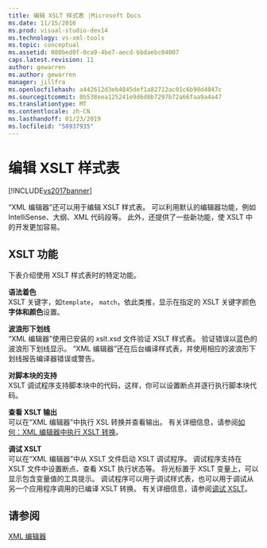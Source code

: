 ```yaml
---
title: 编辑 XSLT 样式表 |Microsoft Docs
ms.date: 11/15/2016
ms.prod: visual-studio-dev14
ms.technology: vs-xml-tools
ms.topic: conceptual
ms.assetid: 080bed0f-0ca9-4be7-aecd-6bdaebc04007
caps.latest.revision: 11
author: gewarren
ms.author: gewarren
manager: jillfra
ms.openlocfilehash: a442612d3eb4845def1a82712ac01c6b90d4047c
ms.sourcegitcommit: 8b538eea125241e9d6d8b7297b72a66faa9a4a47
ms.translationtype: MT
ms.contentlocale: zh-CN
ms.lasthandoff: 01/23/2019
ms.locfileid: "58937935"
---
```

# <a name="editing-xslt-style-sheets"></a>编辑 XSLT 样式表
[!INCLUDE[vs2017banner](../includes/vs2017banner.md)]

  
“XML 编辑器”还可以用于编辑 XSLT 样式表。 可以利用默认的编辑器功能，例如 IntelliSense、大纲、XML 代码段等。 此外，还提供了一些新功能，使 XSLT 中的开发更加容易。  
  
## <a name="xslt-features"></a>XSLT 功能  
 下表介绍使用 XSLT 样式表时的特定功能。  
  
 **语法着色**  
 XSLT 关键字，如`template`， `match`，依此类推，显示在指定的 XSLT 关键字颜色**字体和颜色**设置。  
  
 **波浪形下划线**  
 “XML 编辑器”使用已安装的 xslt.xsd 文件验证 XSLT 样式表。 验证错误以蓝色的波浪形下划线显示。 “XML 编辑器”还在后台编译样式表，并使用相应的波浪形下划线报告编译器错误或警告。  
  
 **对脚本块的支持**  
 XSLT 调试程序支持脚本块中的代码，这样，你可以设置断点并逐行执行脚本块代码。  
  
 **查看 XSLT 输出**  
 可以在“XML 编辑器”中执行 XSL 转换并查看输出。 有关详细信息，请参阅[如何：XML 编辑器中执行 XSLT 转换](../xml-tools/how-to-execute-an-xslt-transformation-from-the-xml-editor.md)。  
  
 **调试 XSLT**  
 可以在“XML 编辑器”中从 XSLT 文件启动 XSLT 调试程序。 调试程序支持在 XSLT 文件中设置断点、查看 XSLT 执行状态等。 将光标置于 XSLT 变量上，可以显示包含变量值的工具提示。 调试程序可以用于调试样式表，也可以用于调试从另一个应用程序调用的已编译 XSLT 转换。 有关详细信息，请参阅[调试 XSLT](../xml-tools/debugging-xslt.md)。  
  
## <a name="see-also"></a>请参阅  
 [XML 编辑器](../xml-tools/xml-editor.md)
